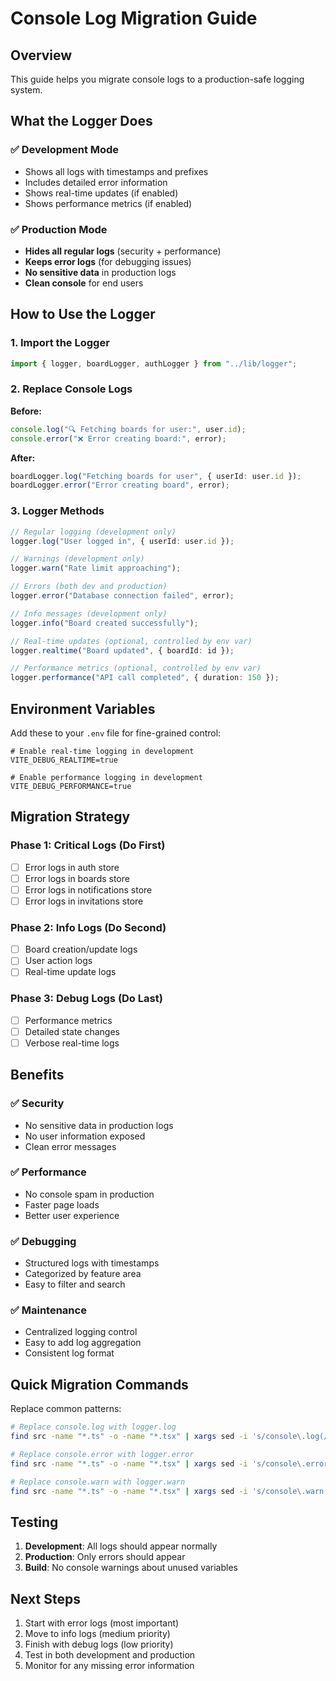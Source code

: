 # Console Log Migration Guide

## Overview

This guide helps you migrate console logs to a production-safe logging system.

## What the Logger Does

### ✅ **Development Mode**

- Shows all logs with timestamps and prefixes
- Includes detailed error information
- Shows real-time updates (if enabled)
- Shows performance metrics (if enabled)

### ✅ **Production Mode**

- **Hides all regular logs** (security + performance)
- **Keeps error logs** (for debugging issues)
- **No sensitive data** in production logs
- **Clean console** for end users

## How to Use the Logger

### 1. Import the Logger

```typescript
import { logger, boardLogger, authLogger } from "../lib/logger";
```

### 2. Replace Console Logs

**Before:**

```typescript
console.log("🔍 Fetching boards for user:", user.id);
console.error("❌ Error creating board:", error);
```

**After:**

```typescript
boardLogger.log("Fetching boards for user", { userId: user.id });
boardLogger.error("Error creating board", error);
```

### 3. Logger Methods

```typescript
// Regular logging (development only)
logger.log("User logged in", { userId: user.id });

// Warnings (development only)
logger.warn("Rate limit approaching");

// Errors (both dev and production)
logger.error("Database connection failed", error);

// Info messages (development only)
logger.info("Board created successfully");

// Real-time updates (optional, controlled by env var)
logger.realtime("Board updated", { boardId: id });

// Performance metrics (optional, controlled by env var)
logger.performance("API call completed", { duration: 150 });
```

## Environment Variables

Add these to your `.env` file for fine-grained control:

```env
# Enable real-time logging in development
VITE_DEBUG_REALTIME=true

# Enable performance logging in development
VITE_DEBUG_PERFORMANCE=true
```

## Migration Strategy

### Phase 1: Critical Logs (Do First)

- [ ] Error logs in auth store
- [ ] Error logs in boards store
- [ ] Error logs in notifications store
- [ ] Error logs in invitations store

### Phase 2: Info Logs (Do Second)

- [ ] Board creation/update logs
- [ ] User action logs
- [ ] Real-time update logs

### Phase 3: Debug Logs (Do Last)

- [ ] Performance metrics
- [ ] Detailed state changes
- [ ] Verbose real-time logs

## Benefits

### ✅ **Security**

- No sensitive data in production logs
- No user information exposed
- Clean error messages

### ✅ **Performance**

- No console spam in production
- Faster page loads
- Better user experience

### ✅ **Debugging**

- Structured logs with timestamps
- Categorized by feature area
- Easy to filter and search

### ✅ **Maintenance**

- Centralized logging control
- Easy to add log aggregation
- Consistent log format

## Quick Migration Commands

Replace common patterns:

```bash
# Replace console.log with logger.log
find src -name "*.ts" -o -name "*.tsx" | xargs sed -i 's/console\.log(/logger.log(/g'

# Replace console.error with logger.error
find src -name "*.ts" -o -name "*.tsx" | xargs sed -i 's/console\.error(/logger.error(/g'

# Replace console.warn with logger.warn
find src -name "*.ts" -o -name "*.tsx" | xargs sed -i 's/console\.warn(/logger.warn(/g'
```

## Testing

1. **Development**: All logs should appear normally
2. **Production**: Only errors should appear
3. **Build**: No console warnings about unused variables

## Next Steps

1. Start with error logs (most important)
2. Move to info logs (medium priority)
3. Finish with debug logs (low priority)
4. Test in both development and production
5. Monitor for any missing error information
